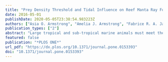 ```yaml
---
title: "Prey Density Threshold and Tidal Influence on Reef Manta Ray Foraging at an Aggregation Site on the Great Barrier Reef"
date: 2016-05-01
publishDate: 2020-05-05T23:38:54.983223Z
authors: ["Asia O. Armstrong", "Amelia J. Armstrong", "Fabrice R. A. Jaine", "Lydie I. E. Couturier", "Kym Fiora", "Julian Uribe-Palomino", "Scarla J. Weeks", "Kathy A. Townsend", "Mike B. Bennett", "Anthony J. Richardson"]
publication_types: ["2"]
abstract: "Large tropical and sub-tropical marine animals must meet their energetic requirements in a largely oligotrophic environment. Many planktivorous elasmobranchs, whose thermal ecologies prevent foraging in nutrient-rich polar waters, aggregate seasonally at predictable locations throughout tropical oceans where they are observed feeding. Here we investigate the foraging and oceanographic environment around Lady Elliot Island, a known aggregation site for reef manta rays Manta alfredi in the southern Great Barrier Reef. The foraging behaviour of reef manta rays was analysed in relation to zooplankton populations and local oceanography, and compared to long-term sighting records of reef manta rays from the dive operator on the island. Reef manta rays fed at Lady Elliot Island when zooplankton biomass and abundance were significantly higher than other times. The critical prey density threshold that triggered feeding was 11.2 mg m-3 while zooplankton size had no significant effect on feeding. The community composition and size structure of the zooplankton was similar when reef manta rays were feeding or not, with only the density of zooplankton changing. Higher zooplankton biomass was observed prior to low tide, and long-term (~5 years) sighting data confirmed that more reef manta rays are also observed feeding during this tidal phase than other times. This is the first study to examine prey availability at an aggregation site for reef manta rays and it indicates that they feed in locations and at times of higher zooplankton biomass."
featured: false
publication: "*PLOS ONE*"
url_pdf: "https://dx.plos.org/10.1371/journal.pone.0153393"
doi: "10.1371/journal.pone.0153393"
---
```


